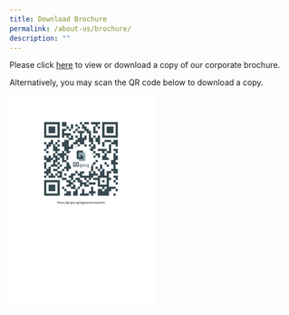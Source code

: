 ```yaml
---
title: Download Brochure
permalink: /about-us/brochure/
description: ""
---
```

Please click [here](https://file.go.gov.sg/sgspaceecosystem.pdf) to view or download a copy of our corporate brochure.

Alternatively, you may scan the QR code below to download a copy.

![](/images/QR%20code%20for%20Brochure3.png)